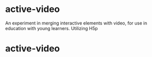 # active-video

An experiment in merging interactive elements with video, for use in education with young learners.
Utilizing H5p
# active-video
